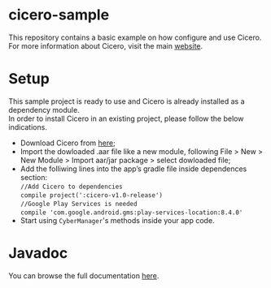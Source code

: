 # cicero-sample
This repository contains a basic example on how configure and use Cicero. For more information about Cicero, visit the main <a href="http://www.icta.ufl.edu/cicero">website</a>.

# Setup
This sample project is ready to use and Cicero is already installed as a dependency module.<br/>
In order to install Cicero in an existing project, please follow the below indications.
<ul>
	<li>Download Cicero from <a href="http://www.icta.ufl.edu/cicero/">here</a>;</li>
	<li>Import the dowloaded .aar file like a new module, following File > New > New Module > Import aar/jar package > select dowloaded file;</li>
	<li>Add the folliwing lines into the app’s gradle file inside dependences section:<br><code>//Add Cicero to dependencies</code><br><code>compile project(':cicero-v1.0-release')</code><br><code>//Google Play Services is needed</code><br><code>compile 'com.google.android.gms:play-services-location:8.4.0'</code></li>
	<li>Start using <code>CyberManager</code>'s methods inside your app code.
</ul>

# Javadoc
You can browse the full documentation <a href="http://www.icta.ufl.edu/cicero/javadoc/index.html">here</a>.

